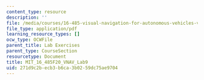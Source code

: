 ```yaml
---
content_type: resource
description: ''
file: /media/courses/16-485-visual-navigation-for-autonomous-vehicles-vnav-fall-2020/271d9c2becb3b6ca3b0259dc75ae9704_MIT_16_485F20_Lab9Slides.pdf
file_type: application/pdf
learning_resource_types: []
ocw_type: OCWFile
parent_title: Lab Exercises
parent_type: CourseSection
resourcetype: Document
title: MIT_16_485F20_VNAV_Lab9
uid: 271d9c2b-ecb3-b6ca-3b02-59dc75ae9704
---
```

